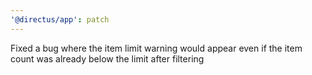 ```yaml
---
'@directus/app': patch
---
```


Fixed a bug where the item limit warning would appear even if the item count was already below the limit after filtering
